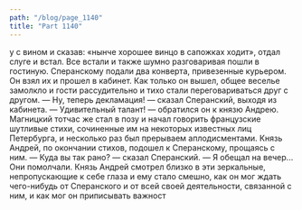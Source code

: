 ```yaml
---
path: "/blog/page_1140"
title: "Part 1140"
---
```


у с вином и сказав: «нынче хорошее винцо в сапожках ходит», отдал слуге и встал. Все встали и также шумно разговаривая пошли в гостиную. Сперанскому подали два конверта, привезенные курьером. Он взял их и прошел в кабинет. Как только он вышел, общее веселье замолкло и гости рассудительно и тихо стали переговариваться друг с другом.
— Ну, теперь декламация! — сказал Сперанский, выходя из кабинета. — Удивительный талант! — обратился он к князю Андрею. Магницкий тотчас же стал в позу и начал говорить французские шутливые стихи, сочиненные им на некоторых известных лиц Петербурга, и несколько раз был прерываем аплодисментами. Князь Андрей, по окончании стихов, подошел к Сперанскому, прощаясь с ним.
— Куда вы так рано? — сказал Сперанский.
— Я обещал на вечер...
Они помолчали. Князь Андрей смотрел близко в эти зеркальные, непропускающие к себе глаза и ему стало смешно, как он мог ждать чего-нибудь от Сперанского и от всей своей деятельности, связанной с ним, и как мог он приписывать важност
